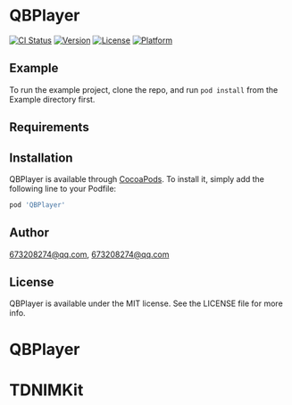 # QBPlayer

[![CI Status](https://img.shields.io/travis/673208274@qq.com/QBPlayer.svg?style=flat)](https://travis-ci.org/673208274@qq.com/QBPlayer)
[![Version](https://img.shields.io/cocoapods/v/QBPlayer.svg?style=flat)](https://cocoapods.org/pods/QBPlayer)
[![License](https://img.shields.io/cocoapods/l/QBPlayer.svg?style=flat)](https://cocoapods.org/pods/QBPlayer)
[![Platform](https://img.shields.io/cocoapods/p/QBPlayer.svg?style=flat)](https://cocoapods.org/pods/QBPlayer)

## Example

To run the example project, clone the repo, and run `pod install` from the Example directory first.

## Requirements

## Installation

QBPlayer is available through [CocoaPods](https://cocoapods.org). To install
it, simply add the following line to your Podfile:

```ruby
pod 'QBPlayer'
```

## Author

673208274@qq.com, 673208274@qq.com

## License

QBPlayer is available under the MIT license. See the LICENSE file for more info.
# QBPlayer
# TDNIMKit
